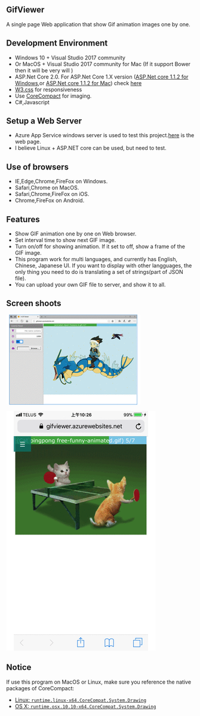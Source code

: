## GifViewer
A single page Web application that show Gif animation images one by one.

## Development Environment
- Windows 10 + Visual Studio 2017 community
- Or MacOS + Visual Studio 2017 community for Mac (If it support Bower then it will be very will )
- ASP.Net Core 2.0. For ASP.Net Core 1.X version ([ASP.Net core 1.1.2 for Windows](https://www.microsoft.com/net/download/windows),or [ASP.Net core 1.1.2 for Mac](https://www.microsoft.com/net/download/macos)) check [here](https://github.com/XMTei/GifViewer/tree/495646ab69d3a66a2229fb040491c10146afb0f7)
- [W3.css](https://www.w3schools.com/w3css/default.asp) for responsiveness
- Use [CoreCompact](https://github.com/CoreCompat/CoreCompat) for imaging.
- C#,Javascript

## Setup a Web Server
- Azure App Service windows server is used to test this project.[here](http://gifviewer.azurewebsites.net/) is the web page.
- I believe Linux + ASP.NET core can be used, but need to test. 

## Use of browsers
- IE,Edge,Chrome,FireFox on Windows.
- Safari,Chrome on MacOS.
- Safari,Chrome,FireFox on iOS.
- Chrome,FireFox on Android.

## Features
- Show GIF animation one by one on Web browser.
- Set interval time to show next GIF image.
- Turn on/off for showing animation. If it set to off, show a frame of the GIF image.
- This program work for multi languages, and currently has English, Chinese, Japanese UI. If you want to display with other langguages, the only thing you need to do is translating a set of strings(part of JSON file).
- You can upload your own GIF file to server, and show it to all. 

## Screen shoots
![Screenshot](/GifViewer/wwwroot/images/GifViewer.gif)

![ScreenshotiPhone](/GifViewer/wwwroot/images/GifVieweriPhone.gif)

## Notice
If use this program on MacOS or Linux, make sure you reference the native packages of CoreCompact:
* [Linux: `runtime.linux-x64.CoreCompat.System.Drawing`](https://www.nuget.org/packages/runtime.linux-x64.CoreCompat.System.Drawing)
* [OS X: `runtime.osx.10.10-x64.CoreCompat.System.Drawing`](https://www.nuget.org/packages/runtime.osx.10.10-x64.CoreCompat.System.Drawing)
